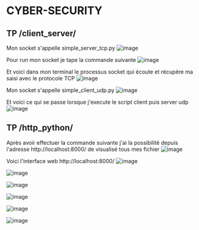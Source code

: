 ﻿# CYBER-SECURITY

## TP /client_server/
Mon socket s'appelle simple_server_tcp.py
![image](https://github.com/user-attachments/assets/d0965f04-b3cd-42fb-944e-bb8d6208873b)

Pour run mon socket je tape la commande suivante
![image](https://github.com/user-attachments/assets/e2105939-f8dd-4b21-a0fe-947c69539823)

Et voici dans mon terminal le processus socket qui écoute et récupère ma saisi avec le protocole TCP
![image](https://github.com/user-attachments/assets/2eccf585-e04f-4cc1-8f3d-0f11ff0dd316)

Mon socket s'appelle simple_client_udp.py
![image](https://github.com/user-attachments/assets/82f34f57-9013-4507-8fc6-e319b4e9d1a1)


Et voici ce qui se passe lorsque j'execute le script client puis server udp
![image](https://github.com/user-attachments/assets/98ac587a-2420-45fc-aaf7-1f7a191a869f)

## TP /http_python/

Après avoir effectuer la commande suivante j'ai la possibilité depuis l'adresse http://localhost:8000/ de visualisé tous mes fichier
![image](https://github.com/user-attachments/assets/4720d75a-3dc2-44d0-ba72-f3fcd32f4d67)

Voici l'interface web http://localhost:8000/
![image](https://github.com/user-attachments/assets/4e3ec9c3-077e-4cdc-99b7-cd24bdd83f19)

![image](https://github.com/user-attachments/assets/26fa248a-1f36-407f-9697-0334499134ea)

![image](https://github.com/user-attachments/assets/4856607c-568e-4ccc-a18a-a3d1f9c9dfd5)

![image](https://github.com/user-attachments/assets/630f8b66-0d9c-48b2-9a1e-0e38538fe605)

![image](https://github.com/user-attachments/assets/4cddac4e-0a62-41ec-83d6-77dd35b7bec9)

![image](https://github.com/user-attachments/assets/a5a1f489-aa28-4c20-b235-72c33b19668a)

